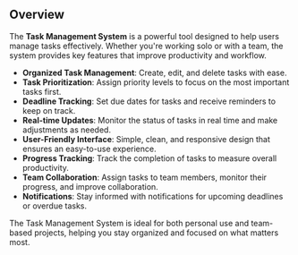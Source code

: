 ## Overview

The **Task Management System** is a powerful tool designed to help users manage tasks effectively. Whether you're working solo or with a team, the system provides key features that improve productivity and workflow.

- **Organized Task Management**: Create, edit, and delete tasks with ease.
- **Task Prioritization**: Assign priority levels to focus on the most important tasks first.
- **Deadline Tracking**: Set due dates for tasks and receive reminders to keep on track.
- **Real-time Updates**: Monitor the status of tasks in real time and make adjustments as needed.
- **User-Friendly Interface**: Simple, clean, and responsive design that ensures an easy-to-use experience.
- **Progress Tracking**: Track the completion of tasks to measure overall productivity.
- **Team Collaboration**: Assign tasks to team members, monitor their progress, and improve collaboration.
- **Notifications**: Stay informed with notifications for upcoming deadlines or overdue tasks.

The Task Management System is ideal for both personal use and team-based projects, helping you stay organized and focused on what matters most.
